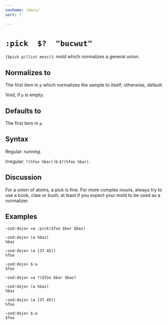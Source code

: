 ```yaml
---
navhome: /docs/
sort: 7

---
```


# `:pick  $?  "bucwut"`

`{$pick p/(list moss)}`: mold which normalizes a general union.

## Normalizes to

The first item in `p` which normalizes the sample to itself;
otherwise, default.

Void, if `p` is empty.

## Defaults to

The first item in `p`. 

## Syntax

Regular: *running*.

Irregular: `?(%foo %bar)` is `$?(%foo %bar)`.

## Discussion

For a union of atoms, a pick is fine.  For more complex nouns,
always try to use a book, claw or bush, at least if you expect
your mold to be used as a normalizer.

## Examples

```
~zod:dojo> =a :pick($foo $bar $baz)

~zod:dojo> (a %baz)
%baz

~zod:dojo> (a [37 45])
%foo

~zod:dojo> $:a
$foo
```

```
~zod:dojo> =a ?($foo $bar $baz)

~zod:dojo> (a %baz)
%baz

~zod:dojo> (a [37 45])
%foo

~zod:dojo> $:a
$foo
```
